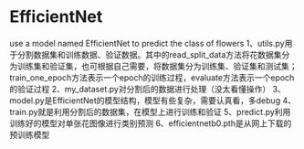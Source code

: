 # EfficientNet
use a model named EfficientNet to predict the class of flowers
1、utils.py用于分割数据集和训练数据、验证数据。其中的read_split_data方法将花数据集分为训练集和验证集，也可根据自己需要，将数据集分为训练集、验证集和测试集；train_one_epoch方法表示一个epoch的训练过程，evaluate方法表示一个epoch的验证过程
2、my_dataset.py对分割后的数据进行处理（没太看懂操作）
3、model.py是EfficientNet的模型结构，模型有些复杂，需要认真看，多debug
4、train.py就是利用分割后的数据集，在模型上进行训练和验证
5、predict.py利用训练好的模型对单张花图像进行类别预测
6、efficientnetb0.pth是从网上下载的预训练模型
